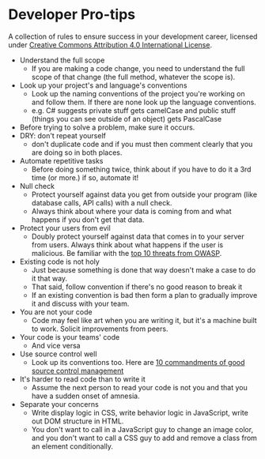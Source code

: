 # Developer Pro-tips
A collection of rules to ensure success in your development career, licensed under <a rel="license" href="http://creativecommons.org/licenses/by/4.0/">Creative Commons Attribution 4.0 International License</a>.
- Understand the full scope
  - If you are making a code change, you need to understand the full scope of that change (the full method, whatever the scope is).
- Look up your project's and language's conventions
  - Look up the naming conventions of the project you're working on and follow them. If there are none look up the language conventions.
  - e.g. C# suggests private stuff gets camelCase and public stuff (things you can see outside of an object) gets PascalCase 
- Before trying to solve a problem, make sure it occurs.
- DRY: don't repeat yourself
  - don't duplicate code and if you must then comment clearly that you are doing so in both places.
- Automate repetitive tasks
  - Before doing something twice, think about if you have to do it a 3rd time (or more.) if so, automate it!
- Null check
  - Protect yourself against data you get from outside your program (like database calls, API calls) with a null check.
  - Always think about where your data is coming from and what happens if you don't get that data.
- Protect your users from evil
  - Doubly protect yourself against data that comes in to your server from users. Always think about what happens if the user is malicious. Be familiar with the [top 10 threats from OWASP](https://www.owasp.org/index.php/OWASP_Top_Ten_Cheat_Sheet).
- Existing code is not holy
  - Just because something is done that way doesn't make a case to do it that way.
  - That said, follow convention if there's no good reason to break it
  - If an existing convention is bad then form a plan to gradually improve it and discuss with your team.
- You are not your code
  - Code may feel like art when you are writing it, but it's a machine built to work. Solicit improvements from peers.
- Your code is your teams' code
  - And vice versa
- Use source control well
  - Look up its conventions too. Here are [10 commandments of good source control management](https://www.troyhunt.com/10-commandments-of-good-source-control/)
- It's harder to read code than to write it
  - Assume the next person to read your code is not you and that you have a sudden onset of amnesia.
- Separate your concerns
  - Write display logic in CSS, write behavior logic in JavaScript, write out DOM structure in HTML.
  - You don't want to call in a JavaScript guy to change an image color, and you don't want to call a CSS guy to add and remove a class from an element conditionally.
  

